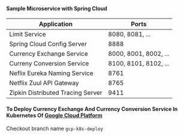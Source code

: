 #### Sample Microservice with Spring Cloud

| Application                       |   Ports                     |
|-----------------------------------|-----------------------------|
| Limit Service                     |   8080, 8081, ...           |
| Spring Cloud Config Server        |   8888                      |
| Currency Exchange Service         |   8000, 8001, 8002, ...     |          
| Curreny Conversion Service        |   8100, 8101, 8102, ...     |            
| Neflix Eureka Naming Service      |   8761                      |              
| Netflix Zuul API Gateway          |   8765                      |            
| Zipkin Distributed Tracing Server |   9411                      |


#### To Deploy Currency Exchange And Currency Conversion Service In Kubernetes Of <a href="https://console.cloud.google.com/">Google Cloud Platform</a>
Checkout branch name `gcp-k8s-deploy` 

